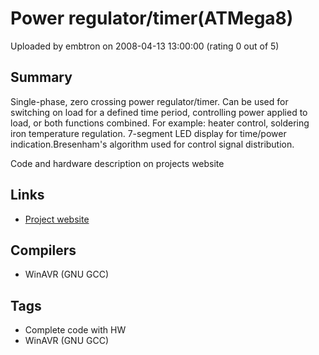 # Power regulator/timer(ATMega8)

Uploaded by embtron on 2008-04-13 13:00:00 (rating 0 out of 5)

## Summary

Single-phase, zero crossing power regulator/timer. Can be used for switching on load for a defined time period, controlling power applied to load, or both functions combined. For example: heater control, soldering iron temperature regulation. 7-segment LED display for time/power indication.Bresenham's algorithm used for control signal distribution.  

 Code and hardware description on projects website

## Links

- [Project website](http://www.embtron.com)

## Compilers

- WinAVR (GNU GCC)

## Tags

- Complete code with HW
- WinAVR (GNU GCC)
